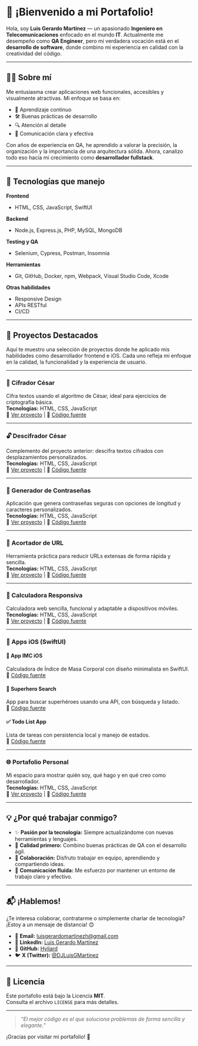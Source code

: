 # 🚀 ¡Bienvenido a mi Portafolio!

Hola, soy **Luis Gerardo Martínez** — un apasionado **Ingeniero en Telecomunicaciones** enfocado en el mundo **IT**. Actualmente me desempeño como **QA Engineer**, pero mi verdadera vocación está en el **desarrollo de software**, donde combino mi experiencia en calidad con la creatividad del código.

---

## 👨‍💻 Sobre mí

Me entusiasma crear aplicaciones web funcionales, accesibles y visualmente atractivas. Mi enfoque se basa en:

- 🧠 Aprendizaje continuo
- 🛠️ Buenas prácticas de desarrollo
- 🔍 Atención al detalle
- 💬 Comunicación clara y efectiva

Con años de experiencia en QA, he aprendido a valorar la precisión, la organización y la importancia de una arquitectura sólida. Ahora, canalizo todo eso hacia mi crecimiento como **desarrollador fullstack**.

---

## 🧰 Tecnologías que manejo

**Frontend**
- HTML, CSS, JavaScript, SwiftUI

**Backend**
- Node.js, Express.js, PHP, MySQL, MongoDB

**Testing y QA**
- Selenium, Cypress, Postman, Insomnia

**Herramientas**
- Git, GitHub, Docker, npm, Webpack, Visual Studio Code, Xcode

**Otras habilidades**
- Responsive Design
- APIs RESTful
- CI/CD

---

## 🚀 Proyectos Destacados

Aquí te muestro una selección de proyectos donde he aplicado mis habilidades como desarrollador frontend e iOS. Cada uno refleja mi enfoque en la calidad, la funcionalidad y la experiencia de usuario.

---

### 🔐 Cifrador César
Cifra textos usando el algoritmo de César, ideal para ejercicios de criptografía básica.  
**Tecnologías:** HTML, CSS, JavaScript  
🔗 [Ver proyecto](https://hyliard.github.io/Cifradorcesar.github.io/) | 📁 [Código fuente](https://github.com/Hyliard/Cifradorcesar.github.io)

---

### 🔓 Descifrador César
Complemento del proyecto anterior: descifra textos cifrados con desplazamientos personalizados.  
**Tecnologías:** HTML, CSS, JavaScript  
🔗 [Ver proyecto](https://hyliard.github.io/Decifrador-Cesar/) | 📁 [Código fuente](https://github.com/Hyliard/Decifrador-Cesar)

---

### 🔢 Generador de Contraseñas
Aplicación que genera contraseñas seguras con opciones de longitud y caracteres personalizados.  
**Tecnologías:** HTML, CSS, JavaScript  
🔗 [Ver proyecto](https://hyliard.github.io/PassGenerator/) | 📁 [Código fuente](https://github.com/Hyliard/PassGenerator)

---

### 🔗 Acortador de URL
Herramienta práctica para reducir URLs extensas de forma rápida y sencilla.  
**Tecnologías:** HTML, CSS, JavaScript  
🔗 [Ver proyecto](https://hyliard.github.io/AcortadorURL/) | 📁 [Código fuente](https://github.com/Hyliard/AcortadorURL)

---

### 🧮 Calculadora Responsiva
Calculadora web sencilla, funcional y adaptable a dispositivos móviles.  
**Tecnologías:** HTML, CSS, JavaScript  
🔗 [Ver proyecto](https://hyliard.github.io/CalculadoraResponsiva/) | 📁 [Código fuente](https://github.com/Hyliard/CalculadoraResponsiva)

---

### 📱 Apps iOS (SwiftUI)

#### 📲 App IMC iOS
Calculadora de Índice de Masa Corporal con diseño minimalista en SwiftUI.  
📁 [Código fuente](https://github.com/Hyliard/AppIMCiOS)

#### 🦸 Superhero Search
App para buscar superhéroes usando una API, con búsqueda y listado.  
📁 [Código fuente](https://github.com/Hyliard/SuperheroSearch)

#### ✅ Todo List App
Lista de tareas con persistencia local y manejo de estados.  
📁 [Código fuente](https://github.com/Hyliard/TodoListApp)

---

### 🌐 Portafolio Personal
Mi espacio para mostrar quién soy, qué hago y en qué creo como desarrollador.  
**Tecnologías:** HTML, CSS, JavaScript  
🔗 [Ver proyecto](https://hyliard.github.io/Portafolio/) | 📁 [Código fuente](https://github.com/Hyliard/Portafolio)


---

## 💡 ¿Por qué trabajar conmigo?

- ✨ **Pasión por la tecnología:** Siempre actualizándome con nuevas herramientas y lenguajes.
- 🧪 **Calidad primero:** Combino buenas prácticas de QA con el desarrollo ágil.
- 🤝 **Colaboración:** Disfruto trabajar en equipo, aprendiendo y compartiendo ideas.
- 📢 **Comunicación fluida:** Me esfuerzo por mantener un entorno de trabajo claro y efectivo.

---

## 📬 ¡Hablemos!

¿Te interesa colaborar, contratarme o simplemente charlar de tecnología?  
¡Estoy a un mensaje de distancia! 😊

- 📧 **Email:** luisgerardomartinezh@gmail.com  
- 💼 **LinkedIn:** [Luis Gerardo Martínez](https://www.linkedin.com/in/luis-gerardo-martinez-03898582/)  
- 🐙 **GitHub:** [Hyliard](https://github.com/Hyliard)  
- 🐦 **X (Twitter):** [@DJLuisGMartinez](https://x.com/DJLuisGMartinez)

---

## 📝 Licencia

Este portafolio está bajo la Licencia **MIT**.  
Consulta el archivo `LICENSE` para más detalles.

---

> _“El mejor código es el que soluciona problemas de forma sencilla y elegante.”_

¡Gracias por visitar mi portafolio! 🚀
